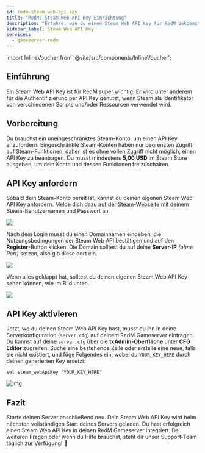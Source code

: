 ```yaml
---
id: redm-steam-web-api-key
title: "RedM: Steam Web API Key Einrichtung"
description: "Erfahre, wie du einen Steam Web API Key für RedM bekommst und aktivierst, um Authentifizierung zu ermöglichen und deinen Server optimal einzurichten → Jetzt mehr erfahren"
sidebar_label: Steam Web API Key
services:
  - gameserver-redm
---
```


import InlineVoucher from '@site/src/components/InlineVoucher';

## Einführung

Ein Steam Web API Key ist für RedM super wichtig. Er wird unter anderem für die Authentifizierung per API Key genutzt, wenn Steam als Identifikator von verschiedenen Scripts und/oder Ressourcen verwendet wird.

<InlineVoucher />

## Vorbereitung

Du brauchst ein uneingeschränktes Steam-Konto, um einen API Key anzufordern. Eingeschränkte Steam-Konten haben nur begrenzten Zugriff auf Steam-Funktionen, daher ist es ohne vollen Zugriff nicht möglich, einen API Key zu beantragen. Du musst mindestens **5,00 USD** im Steam Store ausgeben, um dein Konto und dessen Funktionen freizuschalten.

## API Key anfordern

Sobald dein Steam-Konto bereit ist, kannst du deinen eigenen Steam Web API Key anfordern. Melde dich dazu [auf der Steam-Webseite](https://steamcommunity.com/dev/apikey) mit deinem Steam-Benutzernamen und Passwort an.

![](https://github.com/zaphosting/docs/assets/42719082/56be5337-a458-425b-86b0-e0c5fa94abab)

Nach dem Login musst du einen Domainnamen eingeben, die Nutzungsbedingungen der Steam Web API bestätigen und auf den **Register**-Button klicken. Die Domain solltest du auf deine **Server-IP** *(ohne Port)* setzen, also gib diese dort ein.

![](https://github.com/zaphosting/docs/assets/42719082/334e89a9-0eef-4ea5-b100-5a1e4b8cdc31)

Wenn alles geklappt hat, solltest du deinen eigenen Steam Web API Key sehen können, wie im Bild unten.

![](https://github.com/zaphosting/docs/assets/42719082/a99f463b-93ae-408b-b038-29e366b30256)

## API Key aktivieren

Jetzt, wo du deinen Steam Web API Key hast, musst du ihn in deine Serverkonfiguration (`server.cfg`) auf deinem RedM Gameserver eintragen. Du kannst auf deine `server.cfg` über die **txAdmin-Oberfläche** unter **CFG Editor** zugreifen. Suche eine bestehende Zeile oder erstelle eine neue, falls sie nicht existiert, und füge Folgendes ein, wobei du `YOUR_KEY_HERE` durch deinen generierten Key ersetzt: 

```
set steam_webApiKey "YOUR_KEY_HERE"
```

![img](https://screensaver01.zap-hosting.com/index.php/s/Rw48iY5FGCfP5s9/preview)



## Fazit

Starte deinen Server anschließend neu. Dein Steam Web API Key wird beim nächsten vollständigen Start deines Servers geladen. Du hast erfolgreich einen Steam Web API Key in deinen RedM Gameserver integriert. Bei weiteren Fragen oder wenn du Hilfe brauchst, steht dir unser Support-Team täglich zur Verfügung! 🙂

<InlineVoucher />